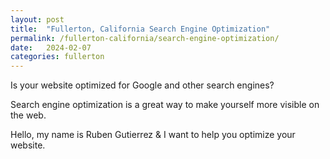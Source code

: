 ```yaml
---
layout: post
title:  "Fullerton, California Search Engine Optimization"
permalink: /fullerton-california/search-engine-optimization/
date:   2024-02-07
categories: fullerton
---
```


Is your website optimized for Google and other search engines?

Search engine optimization is a great way to make yourself more visible on the web.

Hello, my name is Ruben Gutierrez & I want to help you optimize your website.